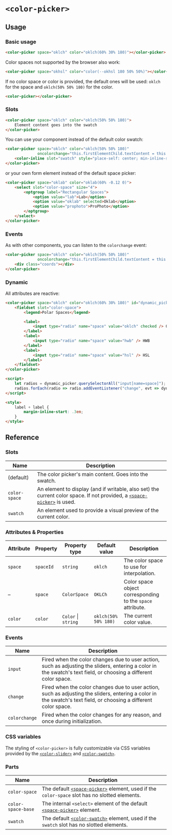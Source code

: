 # `<color-picker>`

## Usage

### Basic usage

```html
<color-picker space="oklch" color="oklch(60% 30% 180)"></color-picker>
```

Color spaces not supported by the browser also work:

```html
<color-picker space="okhsl" color="color(--okhsl 180 50% 50%)"></color-picker>
```

If no color space or color is provided, the default ones will be used: `oklch` for the space and `oklch(50% 50% 180)` for the color.

```html
<color-picker></color-picker>
```

### Slots

```html
<color-picker space="oklch" color="oklch(50% 50% 180)">
	Element content goes into the swatch
</color-picker>
```

You can use your component instead of the default color swatch:

```html
<color-picker space="oklch" color="oklch(50% 50% 180)"
              oncolorchange="this.firstElementChild.textContent = this.color">
	<color-inline slot="swatch" style="place-self: center; min-inline-size: fit-content"></color-inline>
</color-picker>
```

or your own form element instead of the default space picker:

```html
<color-picker space="oklab" color="oklab(60% -0.12 0)">
	<select slot="color-space" size="4">
		<optgroup label="Rectangular Spaces">
			<option value="lab">Lab</option>
			<option value="oklab" selected>Oklab</option>
			<option value="prophoto">ProPhoto</option>
		</optgroup>
	</select>
</color-picker>
```

### Events

As with other components, you can listen to the `colorchange` event:

```html
<color-picker space="oklch" color="oklch(50% 50% 180)"
              oncolorchange="this.firstElementChild.textContent = this.color.oklch.join(' ')">
	<div class="coords"></div>
</color-picker>
```

### Dynamic

All attributes are reactive:

```html
<color-picker space="oklch" color="oklch(60% 30% 180)" id="dynamic_picker">
	<fieldset slot="color-space">
		<legend>Polar Spaces</legend>

		<label>
			<input type="radio" name="space" value="oklch" checked /> OKLCh
		</label>
		<label>
			<input type="radio" name="space" value="hwb" /> HWB
		</label>
		<label>
			<input type="radio" name="space" value="hsl" /> HSL
		</label>
	</fieldset>
</color-picker>

<script>
	let radios = dynamic_picker.querySelectorAll("input[name=space]");
	radios.forEach(radio => radio.addEventListener("change", evt => dynamic_picker.space = evt.target.value));
</script>

<style>
	label + label {
		margin-inline-start: .3em;
	}
</style>
```

## Reference

### Slots

| Name | Description |
|------|-------------|
| (default) | The color picker's main content. Goes into the swatch. |
| `color-space` | An element to display (and if writable, also set) the current color space. If not provided, a [`<space-picker>`](../space-picker/) is used. |
| `swatch` | An element used to provide a visual preview of the current color. |

### Attributes & Properties

| Attribute | Property | Property type | Default value | Description |
|-----------|----------|---------------|---------------|-------------|
| `space` | `spaceId` | `string` | `oklch` | The color space to use for interpolation. |
| – | `space` | `ColorSpace` | `OKLCh` | Color space object corresponding to the `space` attribute. |
| `color` | `color` | `Color` &#124; `string` | `oklch(50% 50% 180)` | The current color value. |

### Events

| Name | Description |
|------|-------------|
| `input` | Fired when the color changes due to user action, such as adjusting the sliders, entering a color in the swatch's text field, or choosing a different color space. |
| `change` | Fired when the color changes due to user action, such as adjusting the sliders, entering a color in the swatch's text field, or choosing a different color space. |
| `colorchange` | Fired when the color changes for any reason, and once during initialization. |

### CSS variables

The styling of `<color-picker>` is fully customizable via CSS variables provided by the [`<color-slider>`](../color-slider/#css-variables) and [`<color-swatch>`](../color-swatch/#css-variables).

### Parts

| Name | Description |
|------|-------------|
| `color-space` | The default [`<space-picker>`](../space-picker/) element, used if the `color-space` slot has no slotted elements. |
| `color-space-base` | The internal `<select>` element of the default [`<space-picker>`](../space-picker/) element. |
| `swatch` | The default [`<color-swatch>`](../color-swatch/) element, used if the `swatch` slot has no slotted elements. |
